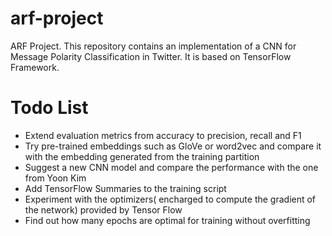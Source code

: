 # arf-project
ARF Project. This repository contains an implementation of a CNN for Message Polarity Classification in Twitter. It is based on TensorFlow Framework.
# Todo List

- Extend evaluation metrics from accuracy to precision, recall and F1
- Try pre-trained embeddings such as GloVe or word2vec and compare it with the embedding generated from the training partition
- Suggest a new CNN model and compare the performance with the one from Yoon Kim
- Add TensorFlow Summaries to the training script
- Experiment with the optimizers( encharged to compute the gradient of the network) provided by Tensor Flow
- Find out how many epochs are optimal for training without overfitting
